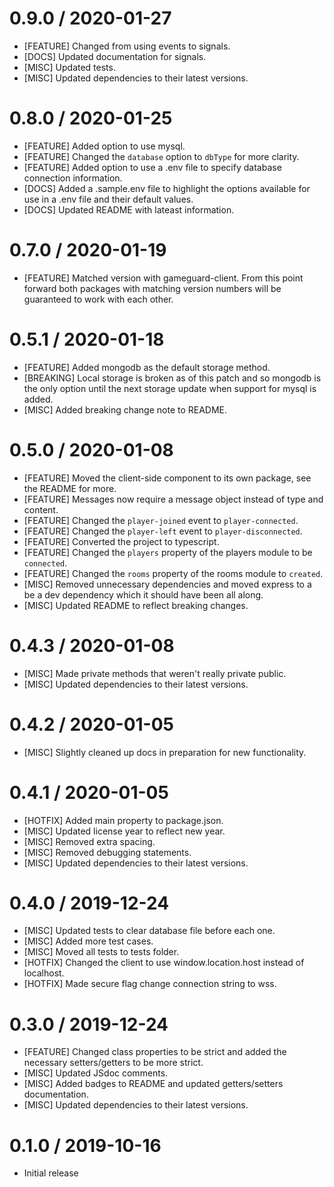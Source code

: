 0.9.0 / 2020-01-27
==================
* [FEATURE] Changed from using events to signals.
* [DOCS] Updated documentation for signals.
* [MISC] Updated tests.
* [MISC] Updated dependencies to their latest versions.

0.8.0 / 2020-01-25
==================
* [FEATURE] Added option to use mysql.
* [FEATURE] Changed the `database` option to `dbType` for more clarity.
* [FEATURE] Added option to use a .env file to specify database connection information.
* [DOCS] Added a .sample.env file to highlight the options available for use in a .env file and their default values.
* [DOCS] Updated README with lateast information.

0.7.0 / 2020-01-19
==================
* [FEATURE] Matched version with gameguard-client. From this point forward both packages with matching version numbers will be guaranteed to work with each other.

0.5.1 / 2020-01-18
==================
* [FEATURE] Added mongodb as the default storage method.
* [BREAKING] Local storage is broken as of this patch and so mongodb is the only option until the next storage update when support for mysql is added.
* [MISC] Added breaking change note to README.

0.5.0 / 2020-01-08
==================
* [FEATURE] Moved the client-side component to its own package, see the README for more.
* [FEATURE] Messages now require a message object instead of type and content.
* [FEATURE] Changed the `player-joined` event to `player-connected`.
* [FEATURE] Changed the `player-left` event to `player-disconnected`.
* [FEATURE] Converted the project to typescript.
* [FEATURE] Changed the `players` property of the players module to be `connected`.
* [FEATURE] Changed the `rooms` property of the rooms module to `created`.
* [MISC] Removed unnecessary dependencies and moved express to a be a dev dependency which it should have been all along.
* [MISC] Updated README to reflect breaking changes.

0.4.3 / 2020-01-08
==================
* [MISC] Made private methods that weren't really private public.
* [MISC] Updated dependencies to their latest versions.

0.4.2 / 2020-01-05
==================
* [MISC] Slightly cleaned up docs in preparation for new functionality.

0.4.1 / 2020-01-05
==================
* [HOTFIX] Added main property to package.json.
* [MISC] Updated license year to reflect new year.
* [MISC] Removed extra spacing.
* [MISC] Removed debugging statements.
* [MISC] Updated dependencies to their latest versions.

0.4.0 / 2019-12-24
==================
* [MISC] Updated tests to clear database file before each one.
* [MISC] Added more test cases.
* [MISC] Moved all tests to tests folder.
* [HOTFIX] Changed the client to use window.location.host instead of localhost.
* [HOTFIX] Made secure flag change connection string to wss.

0.3.0 / 2019-12-24
==================
* [FEATURE] Changed class properties to be strict and added the necessary setters/getters to be more strict.
* [MISC] Updated JSdoc comments.
* [MISC] Added badges to README and updated getters/setters documentation.
* [MISC] Updated dependencies to their latest versions.

0.1.0 / 2019-10-16
==================
* Initial release
